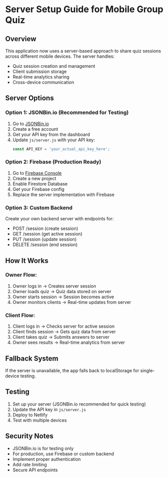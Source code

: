 # Server Setup Guide for Mobile Group Quiz

## Overview
This application now uses a server-based approach to share quiz sessions across different mobile devices. The server handles:
- Quiz session creation and management
- Client submission storage
- Real-time analytics sharing
- Cross-device communication

## Server Options

### Option 1: JSONBin.io (Recommended for Testing)
1. Go to [JSONBin.io](https://jsonbin.io/)
2. Create a free account
3. Get your API key from the dashboard
4. Update `js/server.js` with your API key:
   ```javascript
   const API_KEY = 'your_actual_api_key_here';
   ```

### Option 2: Firebase (Production Ready)
1. Go to [Firebase Console](https://console.firebase.google.com/)
2. Create a new project
3. Enable Firestore Database
4. Get your Firebase config
5. Replace the server implementation with Firebase

### Option 3: Custom Backend
Create your own backend server with endpoints for:
- POST /session (create session)
- GET /session (get active session)
- PUT /session (update session)
- DELETE /session (end session)

## How It Works

### Owner Flow:
1. Owner logs in → Creates server session
2. Owner loads quiz → Quiz data stored on server
3. Owner starts session → Session becomes active
4. Owner monitors clients → Real-time updates from server

### Client Flow:
1. Client logs in → Checks server for active session
2. Client finds session → Gets quiz data from server
3. Client takes quiz → Submits answers to server
4. Owner sees results → Real-time analytics from server

## Fallback System
If the server is unavailable, the app falls back to localStorage for single-device testing.

## Testing
1. Set up your server (JSONBin.io recommended for quick testing)
2. Update the API key in `js/server.js`
3. Deploy to Netlify
4. Test with multiple devices

## Security Notes
- JSONBin.io is for testing only
- For production, use Firebase or custom backend
- Implement proper authentication
- Add rate limiting
- Secure API endpoints 